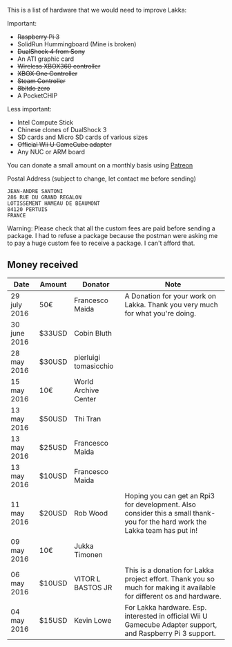 This is a list of hardware that we would need to improve Lakka:

Important:

 * <strike>Raspberry Pi 3</strike>
 * SolidRun Hummingboard (Mine is broken)
 * <strike>DualShock 4 from Sony</strike>
 * An ATI graphic card
 * <strike>Wireless XBOX360 controller</strike>
 * <strike>XBOX One Controller</strike>
 * <strike>Steam Controller</strike>
 * <strike>8bitdo zero</strike>
 * A PocketCHIP

Less important:

 * Intel Compute Stick
 * Chinese clones of DualShock 3
 * SD cards and Micro SD cards of various sizes
 * <strike>Official Wii U GameCube adapter</strike>
 * Any NUC or ARM board

You can donate a small amount on a monthly basis using [Patreon](http://patreon.com/libretro)

Postal Address (subject to change, let contact me before sending)

    JEAN-ANDRE SANTONI
    286 RUE DU GRAND REGALON
    LOTISSEMENT HAMEAU DE BEAUMONT
    84120 PERTUIS
    FRANCE

Warning: Please check that all the custom fees are paid before sending a package. I had to refuse a package because the postman were asking me to pay a huge custom fee to receive a package. I can't afford that.

## Money received

| Date         | Amount   | Donator        | Note                                                    |
|--------------|----------|----------------|---------------------------------------------------------|
| 29 july 2016 | 50€      | Francesco Maida  | A Donation for your work on Lakka. Thank you very much for what you're doing. |
| 30 june 2016 | $33USD   | Cobin Bluth  |   |
| 28 may 2016  | $30USD   | pierluigi tomasicchio  |   |
| 15 may 2016  | 10€      | World Archive Center  |   |
| 13 may 2016  | $50USD   | Thi Tran  |   |
| 13 may 2016  | $25USD   | Francesco Maida  |   |
| 13 may 2016  | $10USD   | Francesco Maida  |   |
| 11 may 2016  | $20USD   | Rob Wood       | Hoping you can get an Rpi3 for development. Also consider this a small thank-you for the hard work the Lakka team has put in!  |
| 09 may 2016  | 10€      | Jukka Timonen  |                                                         |
| 06 may 2016  | $10USD   | VITOR L BASTOS JR | This is a donation for Lakka project effort. Thank you so much for making it available for different os and hardware. |
| 04 may 2016  | $15USD   | Kevin Lowe     | For Lakka hardware. Esp. interested in official Wii U Gamecube Adapter support, and Raspberry Pi 3 support. |
